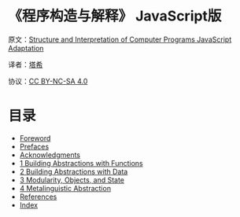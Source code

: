 # 《程序构造与解释》 JavaScript版

原文：[Structure and Interpretation of Computer Programs JavaScript Adaptation](https://www.comp.nus.edu.sg/~cs1101s/sicp/)

译者：[塔希](https://github.com/iheyunfei/)

协议：[CC BY-NC-SA 4.0](http://creativecommons.org/licenses/by-nc-sa/4.0/)

<!-- 
# 赞助我

![](docs/img/alipay.png) -->

# 目录

- [Foreword]()
- [Prefaces]()
- [Acknowledgments]()
- [1 Building Abstractions with Functions]()
- [2 Building Abstractions with Data]()
- [3 Modularity, Objects, and State]()
- [4 Metalinguistic Abstraction]()
- [References]()
- [Index]()